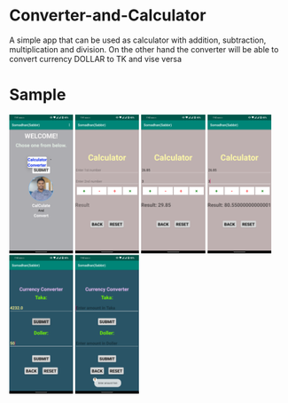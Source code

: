 # Converter-and-Calculator
A simple app that can be used as calculator with addition, subtraction, multiplication and division. On the other hand the converter will be able to convert currency DOLLAR to TK and vise versa
# Sample
<img src="Calculator scrnsht/home.png" height="250"> <img src="Calculator scrnsht/cal.png" height="250"> <img src="Calculator scrnsht/cal1.png" height="250"> <img src="Calculator scrnsht/cal2.png" height="250"> <img src="Calculator scrnsht/conv.png" height="250"> <img src="Calculator scrnsht/conv1.png" height="250">
